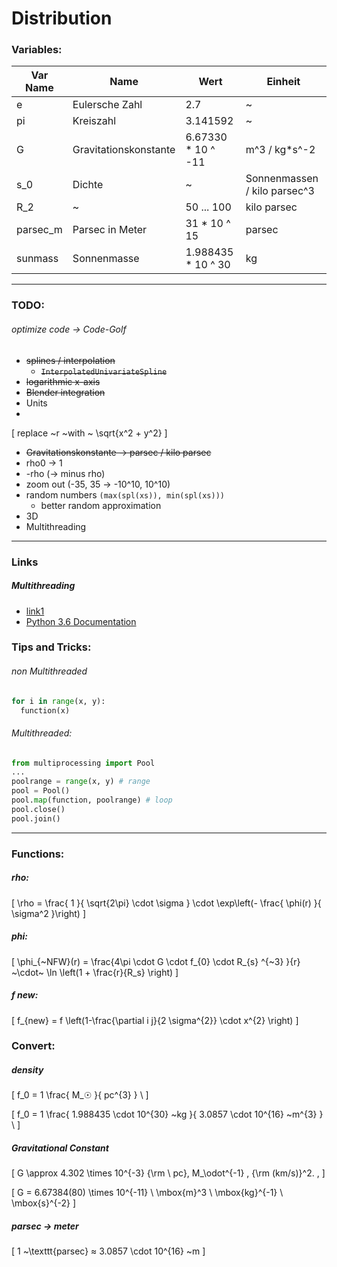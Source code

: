 # Distribution

### Variables:

Var Name | Name | Wert | Einheit
-- | -- | -- | --
e  | Eulersche Zahl | 2.7 | ~ |
pi | Kreiszahl | 3.141592 | ~ |
G | Gravitationskonstante | 6.67330 * 10 ^ -11 | m^3 / kg*s^-2
s_0 | Dichte | ~ | Sonnenmassen / kilo parsec^3 |
R_2 | ~ | 50 ... 100 | kilo parsec |
parsec_m | Parsec in Meter | 31 * 10 ^ 15 | parsec |
sunmass | Sonnenmasse | 1.988435 * 10 ^ 30 | kg

---

### TODO:
###### optimize code -> Code-Golf

- ~~splines / interpolation~~
  - ~~`InterpolatedUnivariateSpline`~~
- ~~logarithmic x-axis~~
- ~~Blender integration~~
- Units
-
\[
  replace ~r ~with  ~ \sqrt{x^2 + y^2}
\]
- ~~Gravitationskonstante -> parsec / kilo parsec~~
- rho0 -> 1
- -rho (-> minus rho)
- zoom out (-35, 35 -> -10^10, 10^10)
- random numbers ```(max(spl(xs)), min(spl(xs)))```
  - better random approximation
- 3D
- Multithreading

---
### Links

##### Multithreading
- [link1](http://chriskiehl.com/article/parallelism-in-one-line/)
- [Python 3.6 Documentation](https://docs.python.org/3.6/library/multiprocessing.html)


### Tips and Tricks:

###### non Multithreaded
```python
for i in range(x, y):
  function(x)
```

###### Multithreaded:
```python
from multiprocessing import Pool
...
poolrange = range(x, y) # range
pool = Pool()
pool.map(function, poolrange) # loop
pool.close()
pool.join()
```

---

### Functions:

##### rho:

\[
\rho = \frac{ 1 }{ \sqrt{2\pi} \cdot \sigma } \cdot \exp\left(- \frac{ \phi(r) }{ \sigma^2 }\right)
\]

##### phi:

\[
  \phi_{~NFW}(r) = \frac{4\pi \cdot G \cdot f_{0} \cdot R_{s} ^{~3} }{r} ~\cdot~ \ln \left(1 + \frac{r}{R_s} \right)
\]

##### f new:

\[
  f_{new} = f \left(1-\frac{\partial i j}{2 \sigma^{2}} \cdot x^{2} \right)
\]

### Convert:

##### density

\[
  f_0 = 1 \frac{ M_☉ }{ pc^{3} } \\
\]

\[
  f_0 = 1 \frac{ 1.988435 \cdot 10^{30} ~kg }{ 3.0857 \cdot 10^{16} ~m^{3} } \\
\]

##### Gravitational Constant
\[
  G \approx 4.302 \times 10^{-3} {\rm \ pc}\, M_\odot^{-1} \, {\rm (km/s)}^2. \,
\]

\[
  G = 6.67384(80) \times 10^{-11} \ \mbox{m}^3 \ \mbox{kg}^{-1} \ \mbox{s}^{-2}
\]

##### parsec -> meter
\[
  1 ~\texttt{parsec} ≈ 3.0857 \cdot 10^{16} ~m
\]
